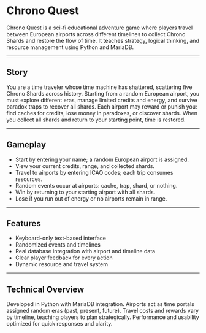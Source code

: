 # Chrono Quest

Chrono Quest is a sci-fi educational adventure game where players travel between European airports across different timelines to collect Chrono Shards and restore the flow of time. It teaches strategy, logical thinking, and resource management using Python and MariaDB.

---

## Story

You are a time traveler whose time machine has shattered, scattering five Chrono Shards across history. Starting from a random European airport, you must explore different eras, manage limited credits and energy, and survive paradox traps to recover all shards.
Each airport may reward or punish you: find caches for credits, lose money in paradoxes, or discover shards. When you collect all shards and return to your starting point, time is restored.

---

## Gameplay

* Start by entering your name; a random European airport is assigned.
* View your current credits, range, and collected shards.
* Travel to airports by entering ICAO codes; each trip consumes resources.
* Random events occur at airports: cache, trap, shard, or nothing.
* Win by returning to your starting airport with all shards.
* Lose if you run out of energy or no airports remain in range.

---

## Features

* Keyboard-only text-based interface
* Randomized events and timelines
* Real database integration with airport and timeline data
* Clear player feedback for every action
* Dynamic resource and travel system

---

## Technical Overview

Developed in Python with MariaDB integration.
Airports act as time portals assigned random eras (past, present, future).
Travel costs and rewards vary by timeline, teaching players to plan strategically.
Performance and usability optimized for quick responses and clarity.
